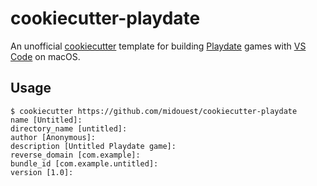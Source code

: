 # cookiecutter-playdate

An unofficial [cookiecutter](https://github.com/cookiecutter/cookiecutter) template for building [Playdate](https://play.date) games with [VS Code](https://code.visualstudio.com) on macOS.

## Usage

```shell
$ cookiecutter https://github.com/midouest/cookiecutter-playdate
name [Untitled]:
directory_name [untitled]:
author [Anonymous]:
description [Untitled Playdate game]:
reverse_domain [com.example]:
bundle_id [com.example.untitled]:
version [1.0]:
```
